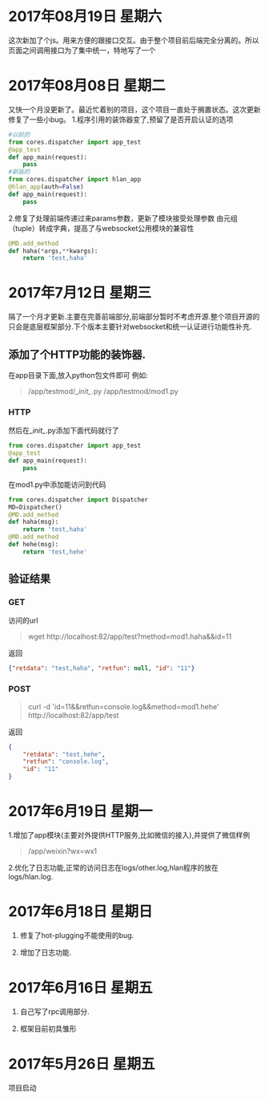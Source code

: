 # 2017年08月19日 星期六
这次新加了个js。用来方便的跟接口交互。由于整个项目前后端完全分离的。所以页面之间调用接口为了集中统一，特地写了一个


# 2017年08月08日 星期二
又快一个月没更新了。最近忙着别的项目，这个项目一直处于搁置状态。这次更新修复了一些小bug。
1.程序引用的装饰器变了,预留了是否开启认证的选项

```python
#以前的
from cores.dispatcher import app_test
@app_test
def app_main(request):
    pass
#新版的
from cores.dispatcher import hlan_app
@hlan_app(auth=False)
def app_main(request):
    pass
```

2.修复了处理前端传递过来params参数，更新了模块接受处理参数
由元组（tuple）转成字典，提高了与websocket公用模块的兼容性

```python
@MD.add_method
def haha(*args,**kwargs):
    return 'test,haha'
```

# 2017年7月12日 星期三

隔了一个月才更新.主要在完善前端部分,前端部分暂时不考虑开源.整个项目开源的只会是底层框架部分.下个版本主要针对websocket和统一认证进行功能性补充.

## 添加了个HTTP功能的装饰器.

在app目录下面,放入python包文件即可
例如:
>/app/testmod/\__init\__.py
/app/testmod/mod1.py
### HTTP
然后在\__init\__.py添加下面代码就行了
```python
from cores.dispatcher import app_test
@app_test
def app_main(request):
    pass
```
在mod1.py中添加能访问到代码
```python
from cores.dispatcher import Dispatcher
MD=Dispatcher()
@MD.add_method
def haha(msg):
    return 'test,haha'
@MD.add_method
def hehe(msg):
    return 'test,hehe'
```
## 验证结果

### GET
访问的url
>wget http://localhost:82/app/test?method=mod1.haha&&id=11

返回
```json
{"retdata": "test,haha", "retfun": null, "id": "11"}
```

### POST

>curl -d 'id=11&&retfun=console.log&&method=mod1.hehe' http://localhost:82/app/test

返回
```json
{
    "retdata": "test,hehe", 
    "retfun": "console.log", 
    "id": "11"
}
```
# 2017年6月19日 星期一

1.增加了app模块(主要对外提供HTTP服务,比如微信的接入),并提供了微信样例

> /app/weixin?wx=wx1

2.优化了日志功能,正常的访问日志在logs/other.log,hlan程序的放在logs/hlan.log.

# 2017年6月18日 星期日

1. 修复了hot-plugging不能使用的bug.

2. 增加了日志功能.

# 2017年6月16日 星期五

1. 自己写了rpc调用部分.

2. 框架目前初具雏形

# 2017年5月26日 星期五

项目启动